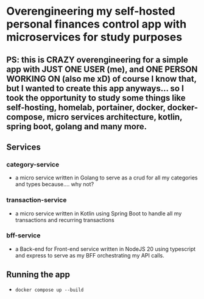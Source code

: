 # Overengineering my self-hosted personal finances control app with microservices for study purposes

## PS: this is CRAZY overengineering for a simple app with JUST ONE USER (me), and ONE PERSON WORKING ON (also me xD) of course I know that, but I wanted to create this app anyways... so I took the opportunity to study some things like self-hosting, homelab, portainer, docker, docker-compose, micro services architecture, kotlin, spring boot, golang and many more.

## Services

### category-service

- a micro service written in Golang to serve as a crud for all my categories and types because.... why not?

### transaction-service

- a micro service written in Kotlin using Spring Boot to handle all my transactions and recurring transactions

### bff-service

- a Back-end for Front-end service written in NodeJS 20 using typescript and express to serve as my BFF orchestrating my API calls.

## Running the app

- `docker compose up --build`
